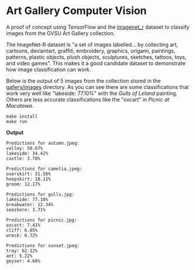 # Art Gallery Computer Vision

A proof of concept using TensorFlow and the [imagenet_r](https://www.tensorflow.org/datasets/catalog/imagenet_r) dataset to classify images from the GVSU Art Gallery collection.

The ImageNet-R dataset is "a set of images labelled... by collecting art, cartoons, deviantart, graffiti, embroidery, graphics, origami, paintings, patterns, plastic objects, plush objects, sculptures, sketches, tattoos, toys, and video games". This makes it a good candidate dataset to demonstrate how image classification can work.

Below is the output of 5 images from the collection stored in the [gallery/images](./gallery/images) directory. As you can see there are some classifications that work very well like "lakeside: 77.10%" with the _Gulls of Leland_ painting. Others are less accurate classifications like the "oxcart" in _Picnic at Macatawa_.

```
make install
make run
```

**Output**

```
Predictions for autumn.jpeg:
valley: 50.67%
lakeside: 34.42%
castle: 3.70%

Predictions for camelia.jpeg:
overskirt: 31.56%
hoopskirt: 18.11%
groom: 12.17%

Predictions for gulls.jpg:
lakeside: 77.10%
breakwater: 12.34%
seashore: 3.71%

Predictions for picnic.jpg:
oxcart: 7.41%
cliff: 6.85%
wreck: 6.72%

Predictions for sunset.jpeg:
tray: 62.12%
ant: 5.22%
geyser: 4.66%
```

